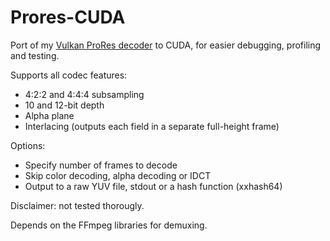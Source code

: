 # Prores-CUDA

Port of my [Vulkan ProRes decoder](https://github.com/averne/FFmpeg/tree/vk-proresdec) to CUDA, for easier debugging, profiling and testing.

Supports all codec features:
- 4:2:2 and 4:4:4 subsampling
- 10 and 12-bit depth
- Alpha plane
- Interlacing (outputs each field in a separate full-height frame)

Options:
- Specify number of frames to decode
- Skip color decoding, alpha decoding or IDCT
- Output to a raw YUV file, stdout or a hash function (xxhash64) 

Disclaimer: not tested thorougly.

Depends on the FFmpeg libraries for demuxing.
